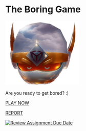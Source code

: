 # The Boring Game

<img src="src/assets/img/logo.png" alt="Logo" height="200">


Are you ready to get bored? :)

[PLAY NOW](https://sapienzainteractivegraphicscourse.github.io/final-project-theboringgame/)

[REPORT](https://github.com/SapienzaInteractiveGraphicsCourse/final-project-theboringgame/blob/main/report/Affinita_Meconi_Report.pdf)


[![Review Assignment Due Date](https://classroom.github.com/assets/deadline-readme-button-24ddc0f5d75046c5622901739e7c5dd533143b0c8e959d652212380cedb1ea36.svg)](https://classroom.github.com/a/9ItdZzWA)
